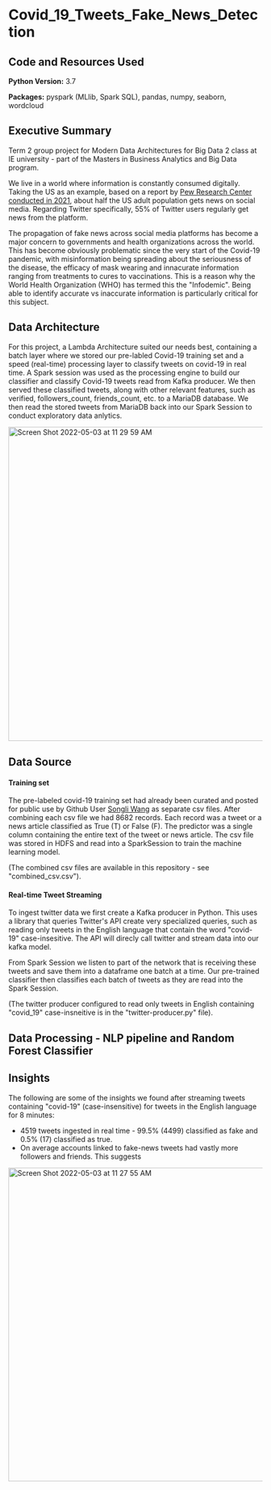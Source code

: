 # Covid_19_Tweets_Fake_News_Detection

## Code and Resources Used
**Python Version:** 3.7

**Packages:** pyspark (MLlib, Spark SQL), pandas, numpy, seaborn, wordcloud

## Executive Summary 

Term 2 group project for Modern Data Architectures for Big Data 2 class at IE university - part of the Masters in Business Analytics and Big Data program.

We live in a world where information is constantly consumed digitally. Taking the US as an example, based on a report by [Pew Research Center conducted in 2021](https://www.pewresearch.org/internet/2021/04/07/social-media-use-in-2021/), about half the US adult population gets news on social media. Regarding Twitter specifically, 55% of Twitter users regularly get news from the platform. 

The propagation of fake news across social media platforms has become a major concern to governments and health organizations across the world. This has become obviously problematic since the very start of the Covid-19 pandemic, with misinformation being spreading about the seriousness of the disease, the efficacy of mask wearing and innacurate information ranging from treatments to cures to vaccinations. This is a reason why the World Health Organization (WHO) has termed this the "Infodemic". Being able to identify accurate vs inaccurate information is particularly critical for this subject. 

## Data Architecture

For this project, a Lambda Architecture suited our needs best, containing a batch layer where we stored our pre-labled Covid-19 training set and a speed (real-time) processing layer to classify tweets on covid-19 in real time. A Spark session was used as the processing engine to build our classifier and classify Covid-19 tweets read from Kafka producer. We then served these classified tweets, along with other relevant features, such as verified, followers_count, friends_count, etc. to a MariaDB database.  We then read the stored tweets from MariaDB back into our Spark Session to conduct exploratory data anlytics.

<img width="622" alt="Screen Shot 2022-05-03 at 11 29 59 AM" src="https://user-images.githubusercontent.com/64847974/166431649-86409eb1-4c68-4e7d-87a1-803c20a874e6.png">

## Data Source 

#### Training set
The pre-labeled covid-19 training set had already been curated and posted for public use by Github User [Songli Wang](https://github.com/MickeysClubhouse) as separate csv files. After combining each csv file we had 8682 records. Each record was a tweet or a news article classified as True (T) or False (F). The predictor was a single column containing the entire text of the tweet or news article. The csv file was stored in HDFS and read into a SparkSession to train the machine learning model.

(The combined csv files are available in this repository - see "combined_csv.csv").

#### Real-time Tweet Streaming

To ingest twitter data we first create a Kafka producer in Python. This uses a library that queries Twitter's API create very specialized queries, such as reading only tweets in the English language that contain the word "covid-19" case-insesitive. The API will direcly call twitter and stream data into our kafka model. 

From Spark Session we listen to part of the network that is receiving these tweets and save them into a dataframe one batch at a time. Our pre-trained classifier then classifies each batch of tweets as they are read into the Spark Session.

(The twitter producer configured to read only tweets in English containing "covid_19" case-insneitive is in the "twitter-producer.py" file).

## Data Processing - NLP pipeline and Random Forest Classifier



## Insights 


The following are some of the insights we found after streaming tweets containing "covid-19" (case-insensitive) for tweets in the English language for 8 minutes: 
* 4519 tweets ingested in real time - 99.5% (4499) classified as fake and 0.5% (17) classified as true.
* On average accounts linked to fake-news tweets had vastly more followers and friends. This suggests 

<img width="621" alt="Screen Shot 2022-05-03 at 11 27 55 AM" src="https://user-images.githubusercontent.com/64847974/166431385-21ef4d87-5d5c-4a11-9fe9-a338fc8fa75d.png">


